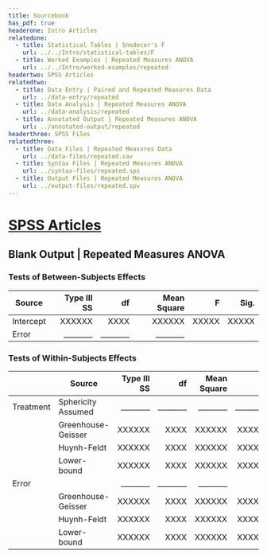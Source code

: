```yaml
---
title: Sourcebook
has_pdf: true
headerone: Intro Articles
relatedone:
  - title: Statistical Tables | Snedecor's F
    url: ../../Intro/statistical-tables/F
  - title: Worked Examples | Repeated Measures ANOVA
    url: ../../Intro/worked-examples/repeated
headertwo: SPSS Articles
relatedtwo:
  - title: Data Entry | Paired and Repeated Measures Data
    url: ../data-entry/repeated
  - title: Data Analysis | Repeated Measures ANOVA
    url: ../data-analysis/repeated
  - title: Annotated Output | Repeated Measures ANOVA
    url: ../annotated-output/repeated
headerthree: SPSS Files
relatedthree:
  - title: Data Files | Repeated Measures Data
    url: ../data-files/repeated.sav
  - title: Syntax Files | Repeated Measures ANOVA
    url: ../syntax-files/repeated.sps
  - title: Output Files | Repeated Measures ANOVA
    url: ../output-files/repeated.spv
---
```


# [SPSS Articles](../index.md)

## Blank Output | Repeated Measures ANOVA

### Tests of Between-Subjects Effects

| Source    | Type III SS | df    | Mean Square | F      | Sig.   |
|-----------|------------:|------:|------------:|-------:|-------:|
| Intercept | XXXXXX      | XXXX  | XXXXXX      | XXXXX  | XXXXX  |
| Error     | ________    | ________ | ________    |        |        |

### Tests of Within-Subjects Effects

| | Source             | Type III SS | df    | Mean Square | F      | Sig.   |
|-|--------------------|------------:|------:|------------:|-------:|-------:|
| Treatment | Sphericity Assumed | ________    | ________ | ________    | ________ | ________ |
| | Greenhouse-Geisser | XXXXXX      | XXXX  | XXXXXX      | XXXXX  | XXXXX  |
| | Huynh-Feldt        | XXXXXX      | XXXX  | XXXXXX      | XXXXX  | XXXXX  |
| | Lower-bound        | XXXXXX      | XXXX  | XXXXXX      | XXXXX  | XXXXX  |
| Error |             | ________    | ________ | ________    |        |        |
| | Greenhouse-Geisser | XXXXXX      | XXXX  | XXXXXX      | XXXXX  | XXXXX  |
| | Huynh-Feldt        | XXXXXX      | XXXX  | XXXXXX      | XXXXX  | XXXXX  |
| | Lower-bound        | XXXXXX      | XXXX  | XXXXXX      | XXXXX  | XXXXX  |
